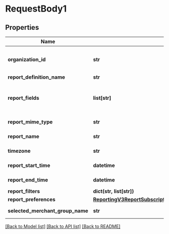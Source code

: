 # RequestBody1

## Properties
Name | Type | Description | Notes
------------ | ------------- | ------------- | -------------
**organization_id** | **str** | Valid CyberSource Organization Id | [optional] 
**report_definition_name** | **str** |  | [optional] 
**report_fields** | **list[str]** | List of fields which needs to get included in a report | [optional] 
**report_mime_type** | **str** |  Format of the report | [optional] 
**report_name** | **str** | Name of the report | [optional] 
**timezone** | **str** | Timezone of the report | [optional] 
**report_start_time** | **datetime** | Start time of the report | [optional] 
**report_end_time** | **datetime** | End time of the report | [optional] 
**report_filters** | **dict(str, list[str])** |  | [optional] 
**report_preferences** | [**ReportingV3ReportSubscriptionsGet200ResponseReportPreferences**](ReportingV3ReportSubscriptionsGet200ResponseReportPreferences.md) |  | [optional] 
**selected_merchant_group_name** | **str** | Specifies the group name | [optional] 

[[Back to Model list]](../README.md#documentation-for-models) [[Back to API list]](../README.md#documentation-for-api-endpoints) [[Back to README]](../README.md)


